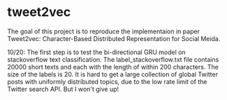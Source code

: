 # tweet2vec
The goal of this project is to reproduce the implementaion in paper Tweet2vec: Character-Based Distributed Representation for Social Meida.

10/20: The first step is to test the bi-directional GRU model on stackoverflow text classification. The label_stackoverflow.txt file contains 20000 short texts and each with the length of within 200 characters. The size of the labels is 20. It is hard to get a large collection of global Twitter posts with uniformly distributed topics, due to the low rate limit of the Twitter search API. But I won't give up!
